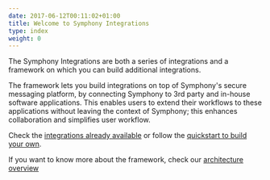 ```yaml
---
date: 2017-06-12T00:11:02+01:00
title: Welcome to Symphony Integrations
type: index
weight: 0
---
```


The Symphony Integrations are both a series of integrations and a framework on which you can build additional integrations.

The framework lets you build integrations on top of Symphony's secure messaging platform, by connecting Symphony to 3rd party and in-house software applications. This enables users to extend their workflows to these applications without leaving the context of Symphony; this enhances collaboration and simplifies user workflow.

Check the [integrations already available](/integrations) or follow the [quickstart to build your own](/quickstart).

If you want to know more about the framework, check our [architecture overview](/architecture)